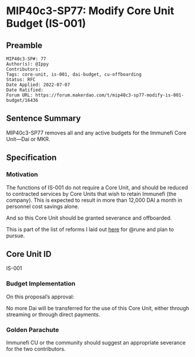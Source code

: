# MIP40c3-SP77: Modify Core Unit Budget (IS-001)

## Preamble

```
MIP40c3-SP#: 77
Author(s): @Ippy
Contributors:
Tags: core-unit, is-001, dai-budget, cu-offboarding
Status: RFC
Date Applied: 2022-07-07
Date Ratified:
Forum URL: https://forum.makerdao.com/t/mip40c3-sp77-modify-is-001-budget/16436
```

## Sentence Summary

MIP40c3-SP77 removes all and any active budgets for the Immunefi Core Unit—Dai or MKR.

## Specification

### Motivation

The functions of IS-001 do not require a Core Unit, and should be reduced to contracted services by Core Units that wish to retain Immunefi (the company). This is expected to result in more than 12,000 DAI a month in personnel cost savings alone.

And so this Core Unit should be granted severance and offboarded.

This is part of the list of reforms I laid out [here](https://forum.makerdao.com/t/decentralized-voter-committees-wednesday-and-thursday-9pm-cest-getting-real-edition/15777/38?u=ippy) for @rune and plan to pursue.

## Core Unit ID

IS-001

### Budget Implementation

On this proposal’s approval:

No more Dai will be transferred for the use of this Core Unit, either through streaming or through direct payments.

### Golden Parachute

Immunefi CU or the community should suggest an appropriate severance for the two contributors.

